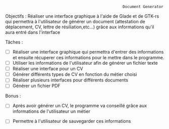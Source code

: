                                                         Document Generator

Objectifs : Réaliser une interface graphique à l'aide de Glade et de GTK-rs qui permettra à l'utilisateur de générer un document (attestation de déplacement, CV, lettre de résiliation,etc...) grâce aux informations qu'il aura entré dans l'interface

Tâches :

- [ ] Réaliser une interface graphique qui permettra d'entrer des informations et ensuite récuperer ces informations pour le mettre dans le programme.
- [ ] Utiliser les informations de l'utilisateur afin de générer un fichier texte 
- [ ] Réaliser une interface pour un CV 
- [ ] Générer différents types de CV en fonction du métier choisi 
- [ ] Réaliser plusieurs interfaces pour différents documents
- [ ] Générer un fichier PDF

Bonus :

- [ ] Après avoir générer un CV, le programme va conseillé grâce aux informations de l'utilisateur un métier
- [ ] Permettre à l'utilisateur de sauvegarder ces informations
    

